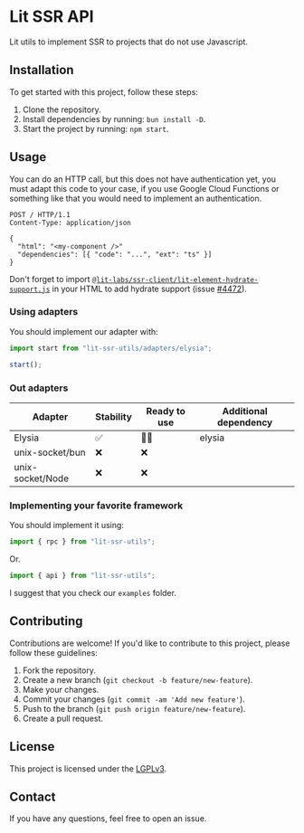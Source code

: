 # Lit SSR API

Lit utils to implement SSR to projects that do not use Javascript.

## Installation

To get started with this project, follow these steps:

1. Clone the repository.
2. Install dependencies by running: `bun install -D`.
3. Start the project by running: `npm start`.

## Usage

You can do an HTTP call, but this does not have authentication yet, you must adapt this code to your case, if you use Google Cloud Functions or something like that you would need to implement an authentication.

```HTTP
POST / HTTP/1.1
Content-Type: application/json

{
  "html": "<my-component />"
  "dependencies": [{ "code": "...", "ext": "ts" }]
}
```

Don't forget to import [`@lit-labs/ssr-client/lit-element-hydrate-support.js`](https://lit.dev/docs/ssr/client-usage/#loading-@lit-labsssr-clientlit-element-hydrate-support.js) in your HTML to add hydrate support (issue [#4472](https://github.com/lit/lit/issues/4472)).

### Using adapters

You should implement our adapter with:

```ts
import start from "lit-ssr-utils/adapters/elysia";

start();
```

### Out adapters

| Adapter          | Stability | Ready to use | Additional dependency |
| ---------------- | --------- | ------------ | --------------------- |
| Elysia           | ✅        | 🤔💭         | elysia                |
| unix-socket/bun  | ❌        | ❌           |                       |
| unix-socket/Node | ❌        | ❌           |                       |

### Implementing your favorite framework

You should implement it using:

```ts
import { rpc } from "lit-ssr-utils";
```

Or.

```ts
import { api } from "lit-ssr-utils";
```

I suggest that you check our `examples` folder.

## Contributing

Contributions are welcome! If you'd like to contribute to this project, please follow these guidelines:

1. Fork the repository.
2. Create a new branch (`git checkout -b feature/new-feature`).
3. Make your changes.
4. Commit your changes (`git commit -am 'Add new feature'`).
5. Push to the branch (`git push origin feature/new-feature`).
6. Create a pull request.

## License

This project is licensed under the [LGPLv3](https://www.gnu.org/licenses/lgpl-3.0.en.html).

## Contact

If you have any questions, feel free to open an issue.
